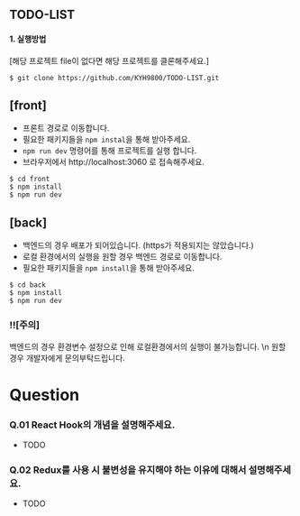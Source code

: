 ## TODO-LIST

#### 1. 실행방법
[해당 프로젝트 file이 없다면 해당 프로젝트를 클론해주세요.]
```
$ git clone https://github.com/KYH9800/TODO-LIST.git
```

## [front]
- 프론트 경로로 이동합니다.
- 필요한 패키지들을 `npm instal`을 통해 받아주세요.
- `npm run dev` 명령어를 통해 프로젝트를 실행 합니다.
- 브라우저에서 http://localhost:3060 로 접속해주세요.
```
$ cd front
$ npm install
$ npm run dev
```

## [back]
- 백엔드의 경우 배포가 되어있습니다. (https가 적용되지는 않았습니다.)
- 로컬 환경에서의 실행을 원할 경우 백엔드 경로로 이동합니다.
- 필요한 패키지들을 `npm install`을 통해 받아주세요.

```
$ cd back
$ npm install
$ npm run dev
```

### ‼️[주의]
백엔드의 경우 환경변수 설정으로 인해 로컬환경에서의 실행이 불가능합니다. \n 원할 경우 개발자에게 문의부탁드립니다.

# Question

### Q.01 React Hook의 개념을 설명해주세요.
- TODO 

### Q.02 Redux를 사용 시 불변성을 유지해야 하는 이유에 대해서 설명해주세요.
- TODO

